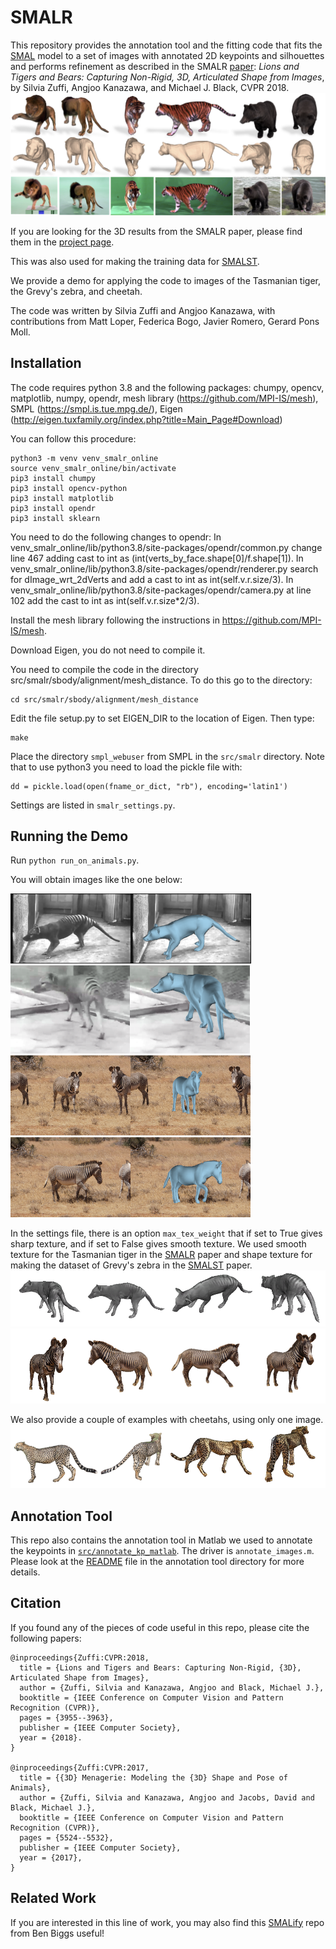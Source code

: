 # SMALR

This repository provides the annotation tool and the fitting code that fits the [SMAL](http://smal.is.tue.mpg.de/) model to a set of images with annotated 2D keypoints and silhouettes and performs refinement as described in the SMALR [paper]((http://files.is.tue.mpg.de/black/papers/zuffiCVPR2018.pdf)): _Lions and Tigers and Bears: Capturing Non-Rigid, 3D, Articulated Shape from Images_, by Silvia Zuffi, Angjoo Kanazawa, and Michael J. Black, CVPR 2018. 
![teaser](./images/SMALR.png)


If you are looking for the 3D results from the SMALR paper, please find them in the [project page](http://smalr.is.tue.mpg.de/). 

This was also used for making the training data for [SMALST](https://github.com/silviazuffi/smalst). 

We provide a demo for applying the code to images of the Tasmanian tiger, the Grevy's zebra, and cheetah.

The code was written by Silvia Zuffi and Angjoo Kanazawa, with contributions from Matt Loper, Federica Bogo, Javier Romero, Gerard Pons Moll.

## Installation
The code requires python 3.8 and the following packages:
chumpy,
opencv,
matplotlib,
numpy, 
opendr, 
mesh library (https://github.com/MPI-IS/mesh),
SMPL (https://smpl.is.tue.mpg.de/),
Eigen (http://eigen.tuxfamily.org/index.php?title=Main_Page#Download)

You can follow this procedure:
```
python3 -m venv venv_smalr_online
source venv_smalr_online/bin/activate
pip3 install chumpy
pip3 install opencv-python
pip3 install matplotlib
pip3 install opendr
pip3 install sklearn
```
You need to do the following changes to opendr:
In venv_smalr_online/lib/python3.8/site-packages/opendr/common.py
change line 467 adding cast to int as (int(verts_by_face.shape[0]/f.shape[1]).
In venv_smalr_online/lib/python3.8/site-packages/opendr/renderer.py
search for dImage_wrt_2dVerts and add a cast to int as int(self.v.r.size/3).
In venv_smalr_online/lib/python3.8/site-packages/opendr/camera.py
at line 102 add the cast to int as int(self.v.r.size*2/3).

Install the mesh library following the instructions in https://github.com/MPI-IS/mesh.

Download Eigen, you do not need to compile it.

You need to compile the code in the directory src/smalr/sbody/alignment/mesh_distance. 
To do this go to the directory:
```
cd src/smalr/sbody/alignment/mesh_distance
```
Edit the file setup.py to set EIGEN_DIR to the location of Eigen. Then type:
```
make
```

Place the directory `smpl_webuser` from SMPL in the `src/smalr` directory. Note that to use python3 you need to load the pickle file with: 
```
dd = pickle.load(open(fname_or_dict, "rb"), encoding='latin1')
```
Settings are listed in `smalr_settings.py`.

## Running the Demo
Run
`python run_on_animals.py`. 

You will obtain images like the one below:

![demo](./images/frame7584_v_opt.png) 
![demo](./images/frame7181_v_opt.png) 
![demo](./images/frame0000_v_opt.png) 
![demo](./images/frame0002_v_opt.png) 


In the settings file, there is an option `max_tex_weight` that if set to True gives sharp texture, and if set to False gives smooth texture.
We used smooth texture for the Tasmanian tiger in the [SMALR](http://smalr.is.tue.mpg.de/) paper and shape texture for making the dataset of Grevy's zebra in the
[SMALST](https://github.com/silviazuffi/smalst) paper. 
![demo](./images/ttiger.png)
![demo](./images/gzebra.png)

We also provide a couple of examples with cheetahs, using only one image.
![demo](./images/cheetahs.png)

## Annotation Tool
This repo also contains the annotation tool in Matlab we used to annotate the keypoints in [`src/annotate_kp_matlab`](./src/annotate_kp_matlab). The driver is `annotate_images.m`. Please look at the [README](./src/annotate_kp_matlab/README.md) file in the annotation tool directory for more details.

## Citation

If you found any of the pieces of code useful in this repo, please cite the following papers:

```
@inproceedings{Zuffi:CVPR:2018,  
  title = {Lions and Tigers and Bears: Capturing Non-Rigid, {3D}, Articulated Shape from Images},  
  author = {Zuffi, Silvia and Kanazawa, Angjoo and Black, Michael J.},  
  booktitle = {IEEE Conference on Computer Vision and Pattern Recognition (CVPR)},  
  pages = {3955--3963},  
  publisher = {IEEE Computer Society},  
  year = {2018}. 
}

@inproceedings{Zuffi:CVPR:2017,  
  title = {{3D} Menagerie: Modeling the {3D} Shape and Pose of Animals},  
  author = {Zuffi, Silvia and Kanazawa, Angjoo and Jacobs, David and Black, Michael J.},  
  booktitle = {IEEE Conference on Computer Vision and Pattern Recognition (CVPR)},  
  pages = {5524--5532},  
  publisher = {IEEE Computer Society},  
  year = {2017},  
}
```

## Related Work
If you are interested in this line of work, you may also find this [SMALify](https://github.com/benjiebob/SMALify) repo from Ben Biggs useful!
